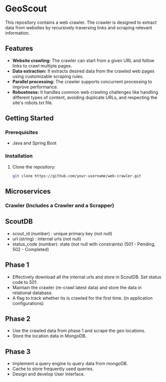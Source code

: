 # GeoScout

This repository contains a web crawler. The crawler is designed to extract data from websites by recursively traversing links and scraping relevant information.

## Features

- **Website crawling:** The crawler can start from a given URL and follow links to crawl multiple pages.
- **Data extraction:** It extracts desired data from the crawled web pages using customizable scraping rules.
- **Parallel processing:** The crawler supports concurrent processing to improve performance.
- **Robustness:** It handles common web crawling challenges like handling different types of content, avoiding duplicate URLs, and respecting the site's robots.txt file.

## Getting Started

### Prerequisites

- Java and Spring Boot

### Installation

1. Clone the repository:

   ```bash
   git clone https://github.com/your-username/web-crawler.git
   
## Microservices

### Crawler (Includes a Crawler and a Scrapper)

## ScoutDB

- scout_id (number) : unique primary key (not null)
- url (string) : internal urls (not null)
- status_code (number): state (not null with constraints) (501 - Pending, 502 - Completed) 

## Phase 1

- Effectively download all the internal urls and store in ScoutDB. Set status code to 501. 
- Maintain the crawler (re-crawl latest data) and store the data in relational database.
- A flag to track whether its is crawled for the first time. (in application configurations)

## Phase 2

- Use the crawled data from phase 1 and scrape the geo locations.
- Store the location data in MongoDB.

## Phase 3

- Implement a query engine to query data from mongoDB.
- Cache to store frequently used queries.
- Design and develop User Interface.

